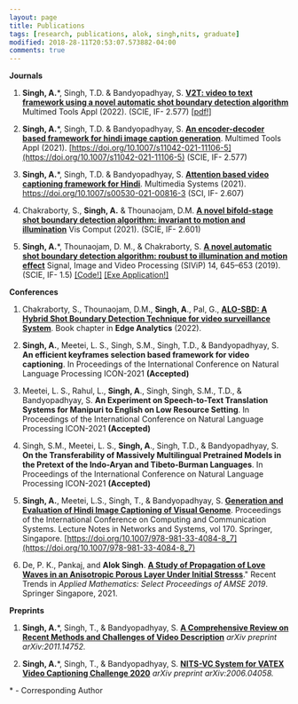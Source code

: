 ```yaml
---
layout: page
title: Publications 
tags: [research, publications, alok, singh,nits, graduate]
modified: 2018-28-11T20:53:07.573882-04:00
comments: true
---
```



**Journals**


1. **Singh, A.**\*, Singh, T.D. & Bandyopadhyay, S. **[V2T: video to text framework using a novel automatic shot boundary detection algorithm](https://doi.org/10.1007/s11042-022-12343-y)** Multimed Tools Appl (2022). (SCIE, IF- 2.577) [[pdf!]](https://rdcu.be/cIt2T)

2. **Singh, A.**\*, Singh, T.D. & Bandyopadhyay, S. **[An encoder-decoder based framework for hindi image caption generation](https://doi.org/10.1007/s11042-021-11106-5)**. Multimed Tools Appl (2021). [https://doi.org/10.1007/s11042-021-11106-5](https://doi.org/10.1007/s11042-021-11106-5) (SCIE, IF- 2.577)

3. **Singh, A.**\*, Singh, T.D. & Bandyopadhyay, S. **[Attention based video captioning framework for Hindi](https://doi.org/10.1007/s00530-021-00816-3)**. Multimedia Systems (2021).  https://doi.org/10.1007/s00530-021-00816-3 (SCI, IF- 2.607)

4.  Chakraborty, S., **Singh, A.** & Thounaojam, D.M. **[A novel bifold-stage shot boundary detection algorithm: invariant to motion and illumination](https://doi.org/10.1007/s00371-020-02027-9)** Vis Comput (2021). (SCIE, IF- 2.601) 
 
5. **Singh, A.**\*, Thounaojam, D. M., & Chakraborty, S. **[A novel automatic shot boundary detection algorithm: roubust to illumination and motion effect]( https://doi.org/10.1007/s11760-019-01593-3)** Signal, Image and Video Processing (SIViP) 14, 645–653 (2019). (SCIE, IF- 1.5) <a href="https://github.com/alokssingh/Temporal-segmentation-Shot-boundary">[Code!]</a> [[Exe Application!]](https://drive.google.com/file/d/1rMEBelkQYV5CfqxUi-ytUKV4JU6zBlMv/view?usp=sharing)




**Conferences**

1. Chakraborty, S., Thounaojam, D.M., **Singh, A**., Pal, G., **[ALO-SBD: A Hybrid Shot Boundary Detection Technique for video surveillance System](https://doi.org/10.1007/978-981-19-0019-8_51)**. Book chapter in **Edge Analytics** (2022). 

2.  **Singh, A.**, Meetei, L. S., Singh, S.M., Singh, T.D., & Bandyopadhyay, S. **An efficient keyframes selection based framework for video captioning**. In Proceedings of the International Conference on Natural Language Processing ICON-2021 **(Accepted)**  

3. Meetei, L. S., Rahul, L.,  **Singh, A**., Singh, Singh, S.M., T.D., & Bandyopadhyay, S. **An Experiment on Speech-to-Text Translation Systems for Manipuri to English on Low Resource Setting**. In Proceedings of the International Conference on Natural Language Processing ICON-2021 **(Accepted)**

4. Singh, S.M., Meetei, L. S., **Singh, A**., Singh, T.D., & Bandyopadhyay, S. **On the Transferability of Massively Multilingual Pretrained Models in the Pretext of the Indo-Aryan and Tibeto-Burman Languages**. In Proceedings of the International Conference on Natural Language Processing ICON-2021 **(Accepted)**

5. **Singh, A.**, Meetei, L.S.,  Singh, T., & Bandyopadhyay, S. **[Generation and Evaluation of Hindi Image Captioning of Visual Genome](https://doi.org/10.1007/978-981-33-4084-8_7)**. Proceedings of the International Conference on Computing and Communication Systems. Lecture Notes in Networks and Systems, vol 170. Springer, Singapore. [https://doi.org/10.1007/978-981-33-4084-8_7](https://doi.org/10.1007/978-981-33-4084-8_7)

6. De, P. K., Pankaj, and **Alok Singh**. **[A Study of Propagation of Love Waves in an Anisotropic Porous Layer Under Initial Stresss](https://link.springer.com/chapter/10.1007%2F978-981-15-9817-3_19)**." Recent Trends in *Applied Mathematics: Select Proceedings of AMSE 2019*. Springer Singapore, 2021.





    
    
    
**Preprints**

1. **Singh, A.**\*, Singh, T., & Bandyopadhyay, S. **[A Comprehensive Review on Recent Methods and Challenges of Video Description](https://www.researchgate.net/publication/346511130_A_Comprehensive_Review_on_Recent_Methods_and_Challenges_of_Video_Description)** *arXiv preprint arXiv:2011.14752.*   

2. **Singh, A.**\*, Singh, T., & Bandyopadhyay, S. **[NITS-VC System for VATEX Video Captioning Challenge 2020](https://www.researchgate.net/publication/342026509_NITS-VC_System_for_VATEX_Video_Captioning_Challenge_2020)** *arXiv preprint arXiv:2006.04058.*  



\* - Corresponding Author
 

